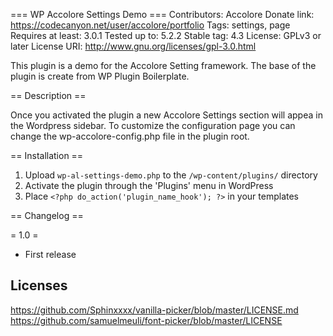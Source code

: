 === WP Accolore Settings Demo ===
Contributors: Accolore
Donate link: https://codecanyon.net/user/accolore/portfolio
Tags: settings, page
Requires at least: 3.0.1
Tested up to: 5.2.2
Stable tag: 4.3
License: GPLv3 or later
License URI: http://www.gnu.org/licenses/gpl-3.0.html

This plugin is a demo for the Accolore Setting framework. The base of the plugin is create from WP Plugin Boilerplate.

== Description ==

Once you activated the plugin a new Accolore Settings section will appea in the Wordpress sidebar.
To customize the configuration page you can change the wp-accolore-config.php file in the plugin root.

== Installation ==

1. Upload `wp-al-settings-demo.php` to the `/wp-content/plugins/` directory
1. Activate the plugin through the 'Plugins' menu in WordPress
1. Place `<?php do_action('plugin_name_hook'); ?>` in your templates

== Changelog ==

= 1.0 =
* First release

Licenses
--------

https://github.com/Sphinxxxx/vanilla-picker/blob/master/LICENSE.md
https://github.com/samuelmeuli/font-picker/blob/master/LICENSE